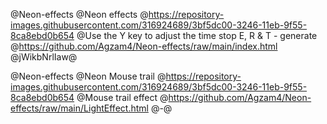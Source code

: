 @Neon-effects
@Neon effects
@https://repository-images.githubusercontent.com/316924689/3bf5dc00-3246-11eb-9f55-8ca8ebd0b654
@Use the Y key to adjust the time stop E, R & T - generate
@https://github.com/Agzam4/Neon-effects/raw/main/index.html
@jWikbNrlIaw@


@Neon-effects
@Neon Mouse trail
@https://repository-images.githubusercontent.com/316924689/3bf5dc00-3246-11eb-9f55-8ca8ebd0b654
@Mouse trail effect
@https://github.com/Agzam4/Neon-effects/raw/main/LightEffect.html
@-@

